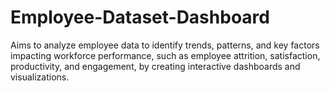 # Employee-Dataset-Dashboard
Aims to analyze employee data to identify trends, patterns, and key factors impacting workforce performance, such as employee attrition, satisfaction, productivity, and engagement, by creating interactive dashboards and visualizations.
